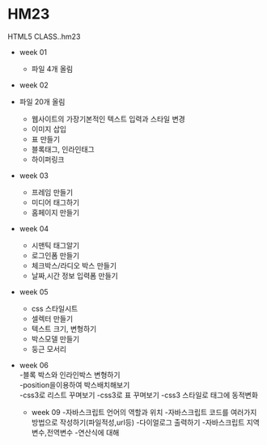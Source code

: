 # HM23
HTML5 CLASS..hm23

- week 01
  - 파일 4개 올림
  
 - week 02
  - 파일 20개 올림 
    - 웹사이트의 가장기본적인 텍스트 입력과 스타일 변경 
     - 이미지 삽입 
     - 표 만들기
     - 블록태그, 인라인태그
     - 하이퍼링크
  
- week 03
  - 프레임 만들기
  - 미디어 태그하기
  - 홈페이지 만들기
  
  
 - week 04
   - 시맨틱 태그알기
   - 로그인폼 만들기
   - 체크박스/라디오 박스 만들기 
   - 날짜,시간 정보 입력폼 만들기
   
   
 - week 05
   - css 스타일시트
   - 셀렉터 만들기
   - 텍스트 크기, 변형하기
   - 박스모델 만들기
   - 둥근 모서리 
 - week 06  
  -블록 박스와 인라인박스 변형하기  
  -position을이용하여 박스배치해보기  
  -css3로 리스트 꾸며보기 
  -css3로 표 꾸며보기 
  -css3 스타일로 태그에 동적변화 
  
   - week 09
      -자바스크립트 언어의 역할과 위치
      -자바스크립트 코드를 여러가지 방법으로 작성하기(파일적성,url등)
      -다이얼로그 출력하기
      -자바스크립트 지역변수,전역변수
      -연산식에 대해 
  
  
  
  
